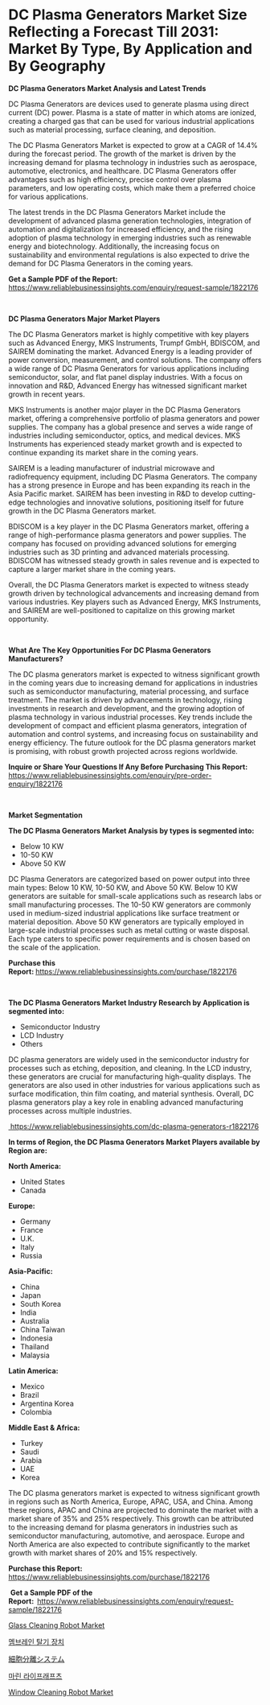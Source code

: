 <p><h1>DC Plasma Generators Market Size Reflecting a Forecast Till 2031: Market By Type, By Application and By Geography</h1></p><p><strong>DC Plasma Generators Market Analysis and Latest Trends</strong></p>
<p><p>DC Plasma Generators are devices used to generate plasma using direct current (DC) power. Plasma is a state of matter in which atoms are ionized, creating a charged gas that can be used for various industrial applications such as material processing, surface cleaning, and deposition.</p><p>The DC Plasma Generators Market is expected to grow at a CAGR of 14.4% during the forecast period. The growth of the market is driven by the increasing demand for plasma technology in industries such as aerospace, automotive, electronics, and healthcare. DC Plasma Generators offer advantages such as high efficiency, precise control over plasma parameters, and low operating costs, which make them a preferred choice for various applications.</p><p>The latest trends in the DC Plasma Generators Market include the development of advanced plasma generation technologies, integration of automation and digitalization for increased efficiency, and the rising adoption of plasma technology in emerging industries such as renewable energy and biotechnology. Additionally, the increasing focus on sustainability and environmental regulations is also expected to drive the demand for DC Plasma Generators in the coming years.</p></p>
<p><strong>Get a Sample PDF of the Report:&nbsp;</strong> <a href="https://www.reliablebusinessinsights.com/enquiry/request-sample/1822176">https://www.reliablebusinessinsights.com/enquiry/request-sample/1822176</a></p>
<p>&nbsp;</p>
<p><strong>DC Plasma Generators Major Market Players</strong></p>
<p><p>The DC Plasma Generators market is highly competitive with key players such as Advanced Energy, MKS Instruments, Trumpf GmbH, BDISCOM, and SAIREM dominating the market. Advanced Energy is a leading provider of power conversion, measurement, and control solutions. The company offers a wide range of DC Plasma Generators for various applications including semiconductor, solar, and flat panel display industries. With a focus on innovation and R&D, Advanced Energy has witnessed significant market growth in recent years.</p><p>MKS Instruments is another major player in the DC Plasma Generators market, offering a comprehensive portfolio of plasma generators and power supplies. The company has a global presence and serves a wide range of industries including semiconductor, optics, and medical devices. MKS Instruments has experienced steady market growth and is expected to continue expanding its market share in the coming years.</p><p>SAIREM is a leading manufacturer of industrial microwave and radiofrequency equipment, including DC Plasma Generators. The company has a strong presence in Europe and has been expanding its reach in the Asia Pacific market. SAIREM has been investing in R&D to develop cutting-edge technologies and innovative solutions, positioning itself for future growth in the DC Plasma Generators market.</p><p>BDISCOM is a key player in the DC Plasma Generators market, offering a range of high-performance plasma generators and power supplies. The company has focused on providing advanced solutions for emerging industries such as 3D printing and advanced materials processing. BDISCOM has witnessed steady growth in sales revenue and is expected to capture a larger market share in the coming years.</p><p>Overall, the DC Plasma Generators market is expected to witness steady growth driven by technological advancements and increasing demand from various industries. Key players such as Advanced Energy, MKS Instruments, and SAIREM are well-positioned to capitalize on this growing market opportunity.</p></p>
<p>&nbsp;</p>
<p><strong>What Are The Key Opportunities For DC Plasma Generators Manufacturers?</strong></p>
<p><p>The DC plasma generators market is expected to witness significant growth in the coming years due to increasing demand for applications in industries such as semiconductor manufacturing, material processing, and surface treatment. The market is driven by advancements in technology, rising investments in research and development, and the growing adoption of plasma technology in various industrial processes. Key trends include the development of compact and efficient plasma generators, integration of automation and control systems, and increasing focus on sustainability and energy efficiency. The future outlook for the DC plasma generators market is promising, with robust growth projected across regions worldwide.</p></p>
<p><strong>Inquire or Share Your Questions If Any Before Purchasing This Report:</strong> <a href="https://www.reliablebusinessinsights.com/enquiry/pre-order-enquiry/1822176">https://www.reliablebusinessinsights.com/enquiry/pre-order-enquiry/1822176</a></p>
<p>&nbsp;</p>
<p><strong>Market Segmentation</strong></p>
<p><strong>The DC Plasma Generators Market Analysis by types is segmented into:</strong></p>
<p><ul><li>Below 10 KW</li><li>10-50 KW</li><li>Above 50 KW</li></ul></p>
<p><p>DC Plasma Generators are categorized based on power output into three main types: Below 10 KW, 10-50 KW, and Above 50 KW. Below 10 KW generators are suitable for small-scale applications such as research labs or small manufacturing processes. The 10-50 KW generators are commonly used in medium-sized industrial applications like surface treatment or material deposition. Above 50 KW generators are typically employed in large-scale industrial processes such as metal cutting or waste disposal. Each type caters to specific power requirements and is chosen based on the scale of the application.</p></p>
<p><strong>Purchase this Report:&nbsp;</strong><a href="https://www.reliablebusinessinsights.com/purchase/1822176">https://www.reliablebusinessinsights.com/purchase/1822176</a></p>
<p>&nbsp;</p>
<p><strong>The DC Plasma Generators Market Industry Research by Application is segmented into:</strong></p>
<p><ul><li>Semiconductor Industry</li><li>LCD Industry</li><li>Others</li></ul></p>
<p><p>DC plasma generators are widely used in the semiconductor industry for processes such as etching, deposition, and cleaning. In the LCD industry, these generators are crucial for manufacturing high-quality displays. The generators are also used in other industries for various applications such as surface modification, thin film coating, and material synthesis. Overall, DC plasma generators play a key role in enabling advanced manufacturing processes across multiple industries.</p></p>
<p><a href="https://www.reliablebusinessinsights.com/dc-plasma-generators-r1822176">&nbsp;https://www.reliablebusinessinsights.com/dc-plasma-generators-r1822176</a></p>
<p><strong>In terms of Region, the DC Plasma Generators Market Players available by Region are:</strong></p>
<p>
    <p> <strong> North America: </strong>
        <ul>
            <li>United States</li>
            <li>Canada</li>
        </ul>
        </p> 
    <p> <strong> Europe: </strong>
        <ul>
            <li>Germany</li>
            <li>France</li>
            <li>U.K.</li>
            <li>Italy</li>
            <li>Russia</li>
        </ul>
        </p> 
    <p> <strong> Asia-Pacific: </strong>
        <ul>
            <li>China</li>
            <li>Japan</li>
            <li>South Korea</li>
            <li>India</li>
            <li>Australia</li>
            <li>China Taiwan</li>
            <li>Indonesia</li>
            <li>Thailand</li>
            <li>Malaysia</li>
        </ul>
        </p> 
    <p> <strong> Latin America: </strong>
        <ul>
            <li>Mexico</li>
            <li>Brazil</li>
            <li>Argentina Korea</li>
            <li>Colombia</li>
        </ul>
        </p> 
    <p> <strong> Middle East & Africa: </strong>
        <ul>
            <li>Turkey</li>
            <li>Saudi</li>
            <li>Arabia</li>
            <li>UAE</li>
            <li>Korea</li>
        </ul>
    </p>
    </p>
<p><p>The DC plasma generators market is expected to witness significant growth in regions such as North America, Europe, APAC, USA, and China. Among these regions, APAC and China are projected to dominate the market with a market share of 35% and 25% respectively. This growth can be attributed to the increasing demand for plasma generators in industries such as semiconductor manufacturing, automotive, and aerospace. Europe and North America are also expected to contribute significantly to the market growth with market shares of 20% and 15% respectively.</p></p>
<p><strong>Purchase this Report: </strong><a href="https://www.reliablebusinessinsights.com/purchase/1822176">https://www.reliablebusinessinsights.com/purchase/1822176</a></p>
<p>&nbsp;<strong>Get a Sample PDF of the Report:&nbsp;&nbsp;</strong><a href="https://www.reliablebusinessinsights.com/enquiry/request-sample/1822176">https://www.reliablebusinessinsights.com/enquiry/request-sample/1822176</a></p>
<p><strong></strong></p>
<p><p><a href="https://github.com/faniayasa/Market-Research-Report-List-1/blob/main/glass-cleaning-robot-market.md">Glass Cleaning Robot Market</a></p><p><a href="https://github.com/fredrickeglers/Market-Research-Report-List-2/blob/main/5954155166823.md">멤브레인 탈기 장치</a></p><p><a href="https://github.com/LizaHeller2023/Market-Research-Report-List-1/blob/main/1647088156099.md">細胞分離システム</a></p><p><a href="https://github.com/bunxhcci35271755/Market-Research-Report-List-2/blob/main/6173209166822.md">마린 라이프래프츠</a></p><p><a href="https://github.com/JuliaFadel1922/Market-Research-Report-List-1/blob/main/window-cleaning-robot-market.md">Window Cleaning Robot Market</a></p></p>